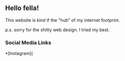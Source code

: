 ## Hello fella!

This website is kind if the "hub" of my internet footprint.

p.s. sorry for the shitty web design. I tried my best.

### Social Media Links

•[Instagram](
